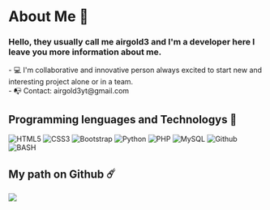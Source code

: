 # About Me 👋
<h3> Hello, they usually call me airgold3 and I'm a developer here I leave you more information about me. </h3>
- 💻 I'm collaborative and innovative person always excited to start new and interesting project alone or in a team. <br>
- 📭 Contact: airgold3yt@gmail.com 
<!--span> 
 <br>
 Contact: <br>
<a href="https://discord.com/login">
<img src="https://img.shields.io/badge/Airgold3 7708-7289da?style=for-the-badge&logo=discord&logoColor=white"/>
    </a-->

## Programming lenguages and Technologys 🚀
![HTML5](https://img.shields.io/badge/HTML5-E34F26?style=for-the-badge&logo=html5&logoColor=white)
![CSS3](https://img.shields.io/badge/CSS3-1572B6?style=for-the-badge&logo=css3&logoColor=white)
![Bootstrap](https://img.shields.io/badge/Bootstrap-563D7C?style=for-the-badge&logo=bootstrap&logoColor=white)
![Python](https://img.shields.io/badge/Python-306998?style=for-the-badge&logo=python&logoColor=FFFF00)
![PHP](https://img.shields.io/badge/PHP-484c89?style=for-the-badge&logo=php&logoColor=white&logoColor=black)
![MySQL](https://img.shields.io/badge/-MySQL-orange?style=for-the-badge&logo=mysql&logoColor=000)
![Github](https://img.shields.io/badge/-GITHUB-black?style=for-the-badge&logo=Github&logoColor=fff)
![BASH](https://img.shields.io/badge/Bash%20-%23121011.svg?style=for-the-badge&logo=gnu-bash&logoColor=lime)
<!--![JavaScript](https://img.shields.io/badge/JavaScript-FFFF00?style=for-the-badge&logo=javascript&logoColor=black)-->
## My path on Github ☄️
![](https://github-readme-stats.vercel.app/api?username=Airgold3&show_icons=true&bg_color=34,111,000&title_color=fff&text_color=fff&theme=radical)
<!--START_SECTION:waka-->
<!--END_SECTION:waka-->
